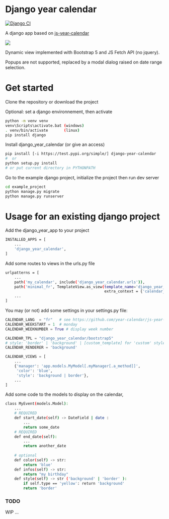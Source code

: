 Django year calendar
====================
[![Django CI](https://github.com/esimorre/django-year-calendar/actions/workflows/django.yml/badge.svg)](https://github.com/esimorre/django-year-calendar/actions/workflows/django.yml)

A django app based on [js-year-calendar](https://github.com/year-calendar/js-year-calendar/)

<img src="https://year-calendar.github.io/assets/img/calendar.png">

Dynamic view implemented with Bootstrap 5 and JS Fetch API (no jquery).

Popups are not supported,
replaced by a modal dialog raised on date range selection.

Get started
===========

Clone the repository or download the project

Optional: set a django environnement, then activate
```bash
python -m venv venv
venv\Scripts\activate.bat (windows)
. venv/bin/activate       (linux)
pip install django
```

Install django_year_calendar (or give an access)
```bash
pip install [-i https://test.pypi.org/simple/] django-year-calendar
#  or
python setup.py install
# or put current directory in PYTHONPATH
```

Go to the example django project, initialize the project then run dev server
```bash
cd example_project
python manage.py migrate
python manage.py runserver
```

Usage for an existing django project
========
Add the django_year_app to your project
```bash
INSTALLED_APPS = [
    ...
    'django_year_calendar',
]
```

Add some routes to views in the urls.py file
```bash
urlpatterns = [
    ...
    path('my_calendar', include('django_year_calendar.urls')),
    path('minimal_fr', TemplateView.as_view(template_name='django_year_calendar/minimal.html',
                                            extra_context = {'calendar_lang': 'fr'})),
    ...
]
```

You may (or not) add some settings in your settings.py file:
```python
CALENDAR_LANG  = "fr"   # see https://github.com/year-calendar/js-year-calendar/tree/master/locales
CALENDAR_WEEKSTART = 1  # monday
CALENDAR_WEEKNUMBER = True # display week number

CALENDAR_TPL = "django_year_calendar/bootstrap5"
# style: 'border' | 'background' | [custom_template] for 'custom' style
CALENDAR_RENDERER = 'background'

CALENDAR_VIEWS = [
    ...
    {'manager': 'app.models.MyModel[.myManager[.a_method]]',
     'color': 'blue',
     'style': 'background | border'},
    ...
]
```

Add some code to the models to display on the calendar, 
```bash
class MyEvent(models.Model):
    ...
    # REQUIRED
    def start_date(self) -> DateField | date :
        ...
        return some_date
    # REQUIRED    
    def end_date(self):
        ...
        return another_date
    
    # optional
    def color(self) -> str:
        return 'blue'
    def infos(self) -> str:
        return "my birthday"
    def style(self) -> str ('background' | 'border' ):
        if self.type == 'yellow': return 'background'
        return 'border'
```

### TODO
WIP ...

